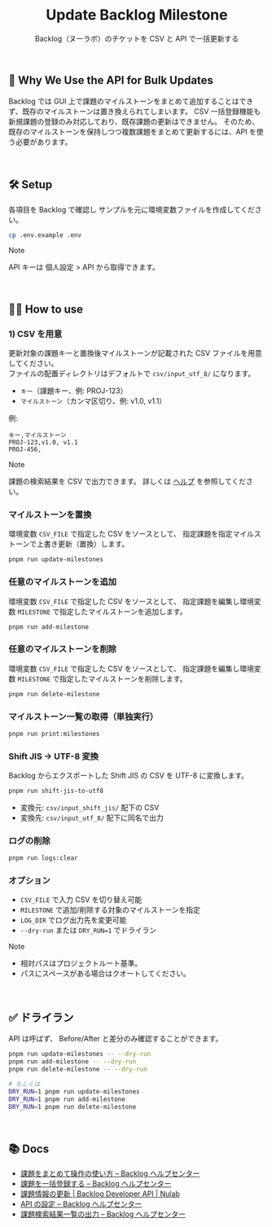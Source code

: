 <h1 align="center">Update Backlog Milestone</h1>
<p align="center">
Backlog（ヌーラボ）のチケットを CSV と API で一括更新する
</p>

<br />

## 🤔 Why We Use the API for Bulk Updates

Backlog では GUI 上で課題のマイルストーンをまとめて追加することはできず、既存のマイルストーンは置き換えられてしまいます。
CSV 一括登録機能も新規課題の登録のみ対応しており、既存課題の更新はできません。
そのため、既存のマイルストーンを保持しつつ複数課題をまとめて更新するには、API を使う必要があります。

<br />

## 🛠️ Setup

各項目を Backlog で確認し
サンプルを元に環境変数ファイルを作成してください。

```zsh
cp .env.example .env
```

> [!NOTE]
> API キーは 個人設定 > API から取得できます。

<br />

## 🏃‍➡️ How to use

### 1) CSV を用意

更新対象の課題キーと置換後マイルストーンが記載された CSV ファイルを用意してください。<br />
ファイルの配置ディレクトリはデフォルトで `csv/input_utf_8/` になります。

- `キー`（課題キー、例: PROJ-123）
- `マイルストーン`（カンマ区切り、例: v1.0, v1.1）

例:

```csv
キー,マイルストーン
PROJ-123,v1.0, v1.1
PROJ-456,
```

> [!NOTE]
> 課題の検索結果を CSV で出力できます。
> 詳しくは [ヘルプ](https://support-ja.backlog.com/hc/ja/articles/360035642534) を参照してください。

### マイルストーンを置換

環境変数 `CSV_FILE` で指定した CSV をソースとして、
指定課題を指定マイルストーンで上書き更新（置換）します。

```zsh
pnpm run update-milestones
```

### 任意のマイルストーンを追加

環境変数 `CSV_FILE` で指定した CSV をソースとして、
指定課題を編集し環境変数 `MILESTONE` で指定したマイルストーンを追加します。

```zsh
pnpm run add-milestone
```

### 任意のマイルストーンを削除

環境変数 `CSV_FILE` で指定した CSV をソースとして、
指定課題を編集し環境変数 `MILESTONE` で指定したマイルストーンを削除します。

```zsh
pnpm run delete-milestone
```

### マイルストーン一覧の取得（単独実行）

```zsh
pnpm run print:milestones
```

### Shift JIS → UTF-8 変換

Backlog からエクスポートした Shift JIS の CSV を UTF-8 に変換します。

```zsh
pnpm run shift-jis-to-utf8
```

- 変換元: `csv/input_shift_jis/` 配下の CSV
- 変換先: `csv/input_utf_8/` 配下に同名で出力

### ログの削除

```zsh
pnpm run logs:clear
```

### オプション

- `CSV_FILE` で入力 CSV を切り替え可能
- `MILESTONE` で追加/削除する対象のマイルストーンを指定
- `LOG_DIR` でログ出力先を変更可能
- `--dry-run` または `DRY_RUN=1` でドライラン

> [!NOTE]
>
> - 相対パスはプロジェクトルート基準。
> - パスにスペースがある場合はクオートしてください。

<br />

## ✅ ドライラン

API は呼ばず、 Before/After と差分のみ確認することができます。

```zsh
pnpm run update-milestones -- --dry-run
pnpm run add-milestone -- --dry-run
pnpm run delete-milestone -- --dry-run

# もしくは
DRY_RUN=1 pnpm run update-milestones
DRY_RUN=1 pnpm run add-milestone
DRY_RUN=1 pnpm run delete-milestone
```

<br />

## 📚 Docs

- [課題をまとめて操作の使い方 – Backlog ヘルプセンター](https://support-ja.backlog.com/hc/ja/articles/360035642374)
- [課題を一括登録する – Backlog ヘルプセンター](https://support-ja.backlog.com/hc/ja/articles/46375040240025)
- [課題情報の更新 | Backlog Developer API | Nulab](https://developer.nulab.com/ja/docs/backlog/api/2/update-issue/)
- [API の設定 – Backlog ヘルプセンター](https://support-ja.backlog.com/hc/ja/articles/360035641754)
- [課題検索結果一覧の出力 – Backlog ヘルプセンター](https://support-ja.backlog.com/hc/ja/articles/360035642534)
